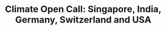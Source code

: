 ---
title : "Climate Open Call: Singapore, India, Germany, Switzerland and USA"
link  : /blog/open-call-climate-action-artahack-befantastic/
feature-position : 2
---